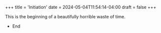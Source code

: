 +++
title = 'Initiation'
date = 2024-05-04T11:54:14-04:00
draft = false
+++

This is the beginning of a beautifully horrible waste of time.

- End
